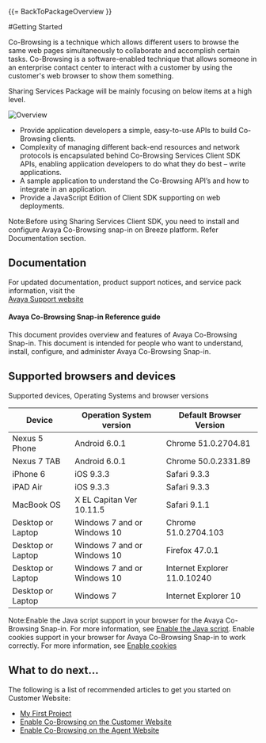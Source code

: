 {{= BackToPackageOverview }}

#Getting Started

Co-Browsing is a technique which allows different users to browse the same web pages simultaneously to collaborate and accomplish certain tasks.
Co-Browsing is a software-enabled technique that allows someone in an enterprise contact center to interact with a customer by using the 
customer's web browser to show them something. 

Sharing Services Package will be mainly focusing on below items at a high level.

![Overview]({{=BpImages}}javascript/sharing/tech/Introduction.png)

* Provide application developers a simple, easy-to-use APIs to build Co-Browsing clients.
* Complexity of managing different back-end resources and network protocols is encapsulated behind Co-Browsing Services Client SDK APIs, enabling application developers to do what they do best – write applications.
* A sample application to understand the Co-Browsing API’s and how to integrate in an application.
* Provide a JavaScript Edition of Client SDK supporting on web deployments.

<p class="av-note"><span>Note:</span>Before using Sharing Services Client SDK, you need to install and configure Avaya Co-Browsing snap-in on Breeze platform. Refer 
Documentation section.
</p>

## Documentation 

For updated documentation, product support notices, and service pack information, visit the  
<a href="https://support.avaya.com" target="_blank">Avaya Support website</a>

#### Avaya Co-Browsing Snap-in Reference guide

This document provides overview and features of Avaya Co-Browsing Snap-in. This document is intended for people who want to understand, install, configure, and administer Avaya Co-Browsing Snap-in.  

## Supported browsers and devices

Supported devices, Operating Systems and browser versions

| Device            | Operation System version    | Default Browser Version      |
|-------------------|-----------------------------|------------------------------|
| Nexus 5 Phone     | Android 6.0.1               | Chrome 51.0.2704.81          |
| Nexus 7 TAB       | Android 6.0.1               | Chrome 50.0.2331.89          |
| iPhone 6          | iOS 9.3.3                   | Safari 9.3.3                 |
| iPAD Air          | iOS 9.3.3                   | Safari 9.3.3                 |
| MacBook OS        | X EL Capitan Ver 10.11.5    | Safari 9.1.1                 |
| Desktop or Laptop  | Windows 7 and or Windows 10 | Chrome 51.0.2704.103         |
| Desktop or Laptop | Windows 7 and or Windows 10 | Firefox 47.0.1               |
| Desktop or Laptop | Windows 7 and or Windows 10 | Internet Explorer 11.0.10240 |
| Desktop or Laptop | Windows 7 | Internet Explorer 10         |

<p class="av-note"><span>Note:</span>Enable the Java script support in your browser for the Avaya Co-Browsing Snap-in. For more information, see 
<a href="http://www.enable-javascript.com" target="_blank">Enable the Java script</a>. Enable cookies support in your browser for Avaya Co-Browsing Snap-in to work correctly.
For more information, see <a href="http://www.whatarecookies.com/enable.asp" target="_blank">Enable cookies</a> 
</p>

## What to do next...

The following is a list of recommended articles to get you started on Customer Website:

* <a href="../guide/my_first_project.gsp">My First Project</a>
* <a href="../tech/enable_cobrowse_customer_website.gsp">Enable Co-Browsing on the Customer Website</a>
* <a href="../tech/enable_cobrowse_agent_website.gsp">Enable Co-Browsing on the Agent Website</a>